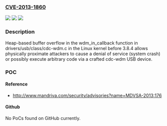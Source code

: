 ### [CVE-2013-1860](https://cve.mitre.org/cgi-bin/cvename.cgi?name=CVE-2013-1860)
![](https://img.shields.io/static/v1?label=Product&message=n%2Fa&color=blue)
![](https://img.shields.io/static/v1?label=Version&message=n%2Fa&color=blue)
![](https://img.shields.io/static/v1?label=Vulnerability&message=n%2Fa&color=brighgreen)

### Description

Heap-based buffer overflow in the wdm_in_callback function in drivers/usb/class/cdc-wdm.c in the Linux kernel before 3.8.4 allows physically proximate attackers to cause a denial of service (system crash) or possibly execute arbitrary code via a crafted cdc-wdm USB device.

### POC

#### Reference
- http://www.mandriva.com/security/advisories?name=MDVSA-2013:176

#### Github
No PoCs found on GitHub currently.


